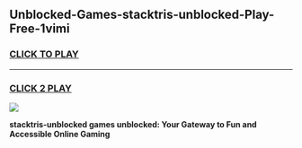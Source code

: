 
## Unblocked-Games-stacktris-unblocked-Play-Free-1vimi
<h3>
<a href="https://premium76.site?title=stacktris-unblocked&ref=19M">CLICK TO PLAY</a></h3>
<hr>

<h3>
<a href="https://premium76.site?title=stacktris-unblocked&ref=19M">CLICK 2 PLAY</a>
  
</h3>

<a href="https://premium76.site?title=stacktris-unblocked&ref=19M"><img src="https://clearcache.store/games.png"></a>


**stacktris-unblocked games unblocked: Your Gateway to Fun and Accessible Online Gaming**
